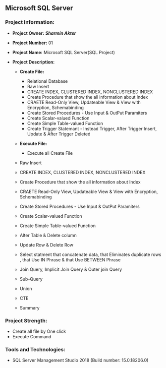 ## Microsoft SQL Server

### Project Information: 
   * __Project Owner:__ _**Sharmin Akter**_
   * __Project Number:__ 01
   * __Project Name:__ Microsoft SQL Server(SQL Project)
   * __Project Description:__

      * __Create File:__      		
		* Relational Database
		* Raw Insert
		* CREATE INDEX, CLUSTERED INDEX, NONCLUSTERED INDEX
		* Create Procedure that show the all information about Index
		* CRAETE Read-Only View, Updateable View & View with Encryption, Schemabinding
		* Create Stored Procedures - Use Input & OutPut Paramiters
		* Create Scalar-valued Function
		* Create Simple Table-valued Function
		* Create Trigger Statemant - Instead Trigger, After Trigger Insert, Update & After Trigger Deleted
                         
       * __Execute File:__
                
	        * Execute all Create File
		* Raw Insert
		* CREATE INDEX, CLUSTERED INDEX, NONCLUSTERED INDEX
		* Create Procedure that show the all information about Index
		* CRAETE Read-Only View, Updateable View & View with Encryption, Schemabinding
		* Create Stored Procedures - Use Input & OutPut Paramiters
		* Create Scalar-valued Function
		* Create Simple Table-valued Function
		* Alter Table & Delete column
		* Update Row & Delete Row
		* Select statment that concatenate data, that Eliminates duplicate rows , that Use IN Phrase & that Use BETWEEN Phrase
		* Join Query, Implicit Join Query & Outer join Query
		* Sub-Query
		* Union
		* CTE
		* Summary
						
### Project Strength: 
   * Create all file by One click
   * Execute Command


### Tools and Technologies:  
  * SQL Server Management Studio 2018 (Build number: 15.0.18206.0)
